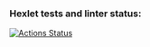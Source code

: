 ### Hexlet tests and linter status:

[![Actions Status](https://github.com/Anarail/frontend-project-lvl1/workflows/hexlet-check/badge.svg)](https://github.com/Anarail/frontend-project-lvl1/actions)
